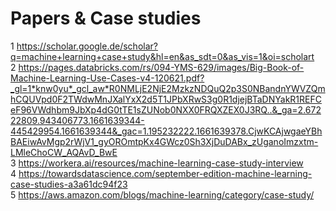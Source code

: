 # Papers & Case studies

1 https://scholar.google.de/scholar?q=machine+learning+case+study&hl=en&as_sdt=0&as_vis=1&oi=scholart <br />
2 https://pages.databricks.com/rs/094-YMS-629/images/Big-Book-of-Machine-Learning-Use-Cases-v4-120621.pdf?_gl=1*knw0yu*_gcl_aw*R0NMLjE2NjE2MzkzNDQuQ2p3S0NBandnYWVZQmhCQUVpd0F2TWdwMnJXalYxX2d5T1JPbXRwS3g0R1djejBTaDNYakR1REFCeF96VWdhbm9JbXp4dG0tTE1sZUNob0NXX0FRQXZEX0J3RQ..&_ga=2.67222809.943406773.1661639344-445429954.1661639344&_gac=1.195232222.1661639378.CjwKCAjwgaeYBhBAEiwAvMgp2rWjV1_gyOROmtpKx4GWcz0Sh3XjDuDABx_zUganoImzxtm-LMleChoCW_AQAvD_BwE <br />
3 https://workera.ai/resources/machine-learning-case-study-interview <br />
4 https://towardsdatascience.com/september-edition-machine-learning-case-studies-a3a61dc94f23 <br />
5 https://aws.amazon.com/blogs/machine-learning/category/case-study/ <br />

